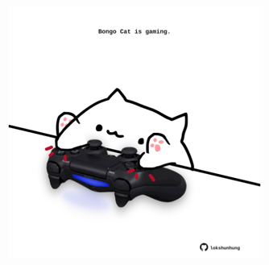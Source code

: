 <!-- built at 09/03/2023, 13:07:24 UTC -->
<p align="center">
  <img width="500" height="500" src="./ReadmeImage.svg">
</p>
